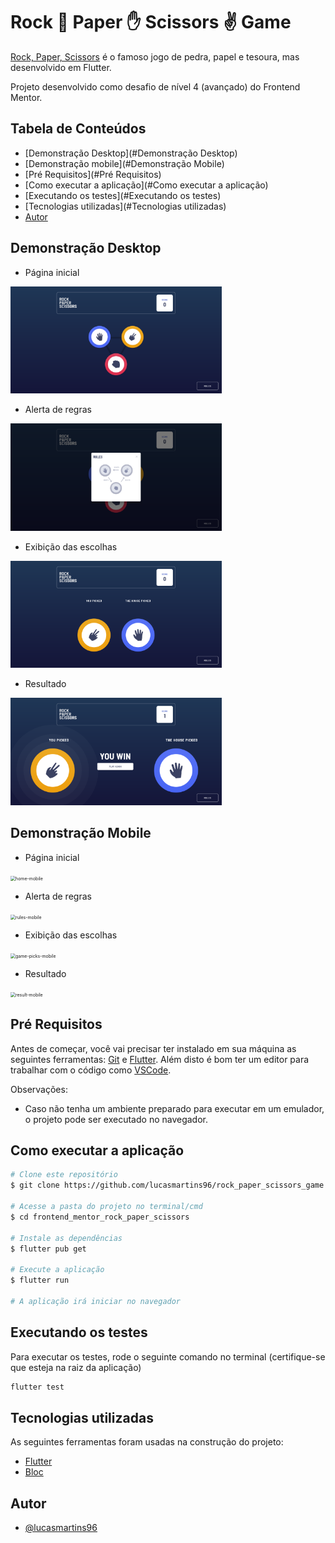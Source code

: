 
# Rock 👊 Paper ✋ Scissors ✌ Game

[Rock, Paper, Scissors](https://lucasmartins96.github.io/rock_paper_scissors_game/#/) é o famoso jogo de pedra, papel e tesoura, mas desenvolvido em Flutter.

Projeto desenvolvido como desafio de nível 4 (avançado) do Frontend Mentor. 


## Tabela de Conteúdos

   * [Demonstração Desktop](#Demonstração Desktop)
   * [Demonstração mobile](#Demonstração Mobile)
   * [Pré Requisitos](#Pré Requisitos)
   * [Como executar a aplicação](#Como executar a aplicação)
   * [Executando os testes](#Executando os testes)
   * [Tecnologias utilizadas](#Tecnologias utilizadas)
   * [Autor](#Autor)

## Demonstração Desktop

- Página inicial

<img src="readme-assets/home.png" alt="home" style="zoom:33%;" />

- Alerta de regras

<img src="readme-assets/rules.png" alt="rules" style="zoom:33%;" />

- Exibição das escolhas

<img src="readme-assets/game-picks.png" alt="rules" style="zoom:33%;" />

- Resultado

<img src="readme-assets/result.png" alt="rules" style="zoom:33%;" />



## Demonstração Mobile

- Página inicial

<img src="/home/lmartins96/Documentos/my-code-repositories/flutter/frontend-mentor/frontend_mentor_rock_paper_scissors/readme-assets/home-mobile.png" alt="home-mobile" style="zoom:50%;" />

- Alerta de regras

<img src="/home/lmartins96/Documentos/my-code-repositories/flutter/frontend-mentor/frontend_mentor_rock_paper_scissors/readme-assets/rules-mobile.png" alt="rules-mobile" style="zoom:50%;" />

- Exibição das escolhas

<img src="/home/lmartins96/Documentos/my-code-repositories/flutter/frontend-mentor/frontend_mentor_rock_paper_scissors/readme-assets/game-picks-mobile.png" alt="game-picks-mobile" style="zoom:50%;" />

- Resultado

<img src="/home/lmartins96/Documentos/my-code-repositories/flutter/frontend-mentor/frontend_mentor_rock_paper_scissors/readme-assets/result-mobile.png" alt="result-mobile" style="zoom:50%;" />



## Pré Requisitos

Antes de começar, você vai precisar ter instalado em sua máquina as seguintes ferramentas: [Git](https://git-scm.com/) e [Flutter](https://docs.flutter.dev/get-started/install).
Além disto é bom ter um editor para trabalhar com o código como [VSCode](https://code.visualstudio.com/).

Observações:

- Caso não tenha um ambiente preparado para executar em um emulador, o projeto pode ser executado no navegador.

## Como executar a aplicação

```bash
# Clone este repositório
$ git clone https://github.com/lucasmartins96/rock_paper_scissors_game.git

# Acesse a pasta do projeto no terminal/cmd
$ cd frontend_mentor_rock_paper_scissors

# Instale as dependências
$ flutter pub get

# Execute a aplicação
$ flutter run

# A aplicação irá iniciar no navegador
```



## Executando os testes

Para executar os testes, rode o seguinte comando no terminal (certifique-se que esteja na raiz da aplicação)

```bash
flutter test
```


## Tecnologias utilizadas

As seguintes ferramentas foram usadas na construção do projeto: 

- [Flutter](https://flutter.dev/)
- [Bloc](https://bloclibrary.dev/#/)


## Autor

- [@lucasmartins96](https://github.com/lucasmartins96)

